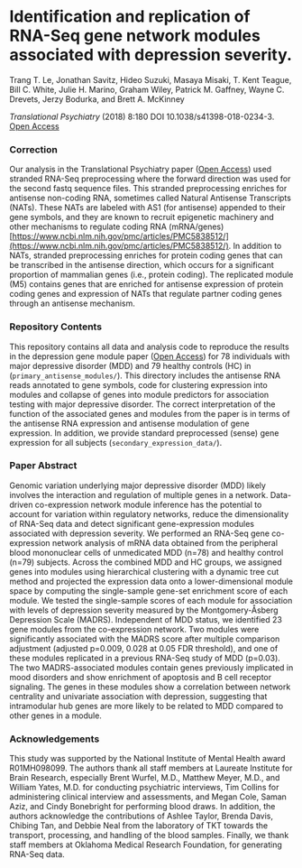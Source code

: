 # Identification and replication of RNA-Seq gene network modules associated with depression severity.
Trang T. Le, Jonathan Savitz, Hideo Suzuki, Masaya Misaki, T. Kent Teague,  Bill C. White, Julie H. Marino, Graham Wiley, Patrick M. Gaffney, Wayne C. Drevets, Jerzy Bodurka, and  Brett A. McKinney

*Translational Psychiatry* (2018) 8:180 DOI 10.1038/s41398-018-0234-3. [Open Access](https://rdcu.be/5S6I "Translational Psychiatry")

### Correction 

Our analysis in the Translational Psychiatry paper ([Open Access](https://rdcu.be/5S6I "Translational Psychiatry")) used stranded RNA-Seq preprocessing where the forward direction was used for the second fastq sequence files. This stranded preprocessing enriches for antisense non-coding RNA, sometimes called Natural Antisense Transcripts (NATs). These NATs are labeled with AS1 (for antisense) appended to their gene symbols, and they are known to recruit epigenetic machinery and other mechanisms to regulate coding RNA (mRNA/genes) [https://www.ncbi.nlm.nih.gov/pmc/articles/PMC5838512/](https://www.ncbi.nlm.nih.gov/pmc/articles/PMC5838512/). In addition to NATs, stranded preprocessing enriches for protein coding genes that can be transcribed in the antisense direction, which occurs for a significant proportion of mammalian genes (i.e., protein coding). The replicated module (M5) contains genes that are enriched for antisense expression of protein coding genes and expression of NATs that regulate partner coding genes through an antisense mechanism. 

### Repository Contents

This repository contains all data and analysis code to reproduce the results in the depression gene module paper ([Open Access](https://rdcu.be/5S6I "Translational Psychiatry")) for 78 individuals with major depressive disorder (MDD) and 79 healthy controls (HC) in (`primary_antisense_modules/`). This directory includes the antisense RNA reads annotated to gene symbols, code for clustering expression into modules and collapse of genes into module predictors for association testing with major depressive disorder. The correct interpretation of the function of the associated genes and modules from the paper is in terms of the antisense RNA expression and antisense modulation of gene expression. In addition, we provide standard preprocessed (sense) gene expression for all subjects (`secondary_expression_data/`).

### Paper Abstract

Genomic variation underlying major depressive disorder (MDD) likely involves the interaction and regulation of multiple genes in a network. Data-driven co-expression network module inference has the potential to account for variation within regulatory networks, reduce the dimensionality of RNA-Seq data and detect significant gene-expression modules associated with depression severity. We performed an RNA-Seq gene co-expression network analysis of mRNA data obtained from the peripheral blood mononuclear cells of unmedicated MDD (n=78) and healthy control (n=79) subjects. Across the combined MDD and HC groups, we assigned genes into modules using hierarchical clustering with a dynamic tree cut method and projected the expression data onto a lower-dimensional module space by computing the single-sample gene-set enrichment score of each module. We tested the single-sample scores of each module for association with levels of depression severity measured by the Montgomery-Åsberg Depression Scale (MADRS). Independent of MDD status, we identified 23 gene modules from the co-expression network. Two modules were significantly associated with the MADRS score after multiple comparison adjustment (adjusted p=0.009, 0.028 at 0.05 FDR threshold), and one of these modules replicated in a previous RNA-Seq study of MDD (p=0.03). The two MADRS-associated modules contain genes previously implicated in mood disorders and show enrichment of apoptosis and B cell receptor signaling. The genes in these modules show a correlation between network centrality and univariate association with depression, suggesting that intramodular hub genes are more likely to be related to MDD compared to other genes in a module.

### Acknowledgements
This study was supported by the National Institute of Mental Health award R01MH098099. The authors thank all staff members at Laureate Institute for Brain Research, especially Brent Wurfel, M.D., Matthew Meyer, M.D., and William Yates, M.D. for conducting psychiatric interviews, Tim Collins for administering clinical interview and assessments, and Megan Cole, Saman Aziz, and Cindy Bonebright for performing blood draws. In addition, the authors acknowledge the contributions of Ashlee Taylor, Brenda Davis, Chibing Tan, and Debbie Neal from the laboratory of TKT towards the transport, processing, and handling of the blood samples. Finally, we thank staff members at Oklahoma Medical Research Foundation, for generating RNA-Seq data.
